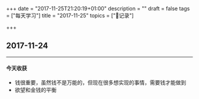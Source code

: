 +++
date = "2017-11-25T21:20:19+01:00"
description = ""
draft = false
tags = ["每天学习"]
title = "2017-11-25"
topics = ["记录"]

+++

## 2017-11-24

---
#### 今天收获

* 钱很重要，虽然钱不是万能的，但现在很多想实现的事情，需要钱才能做到
* 欲望和金钱的平衡